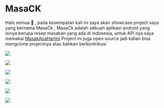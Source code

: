 # MasaCK

Halo semua 👋 , pada kesempatan kali ini saya akan showcase project saya yang bernama MasaCk , MasaCk adalah sebuah aplikasi android yang isinya berupa resep masakan yang ada di indonesia, untuk API nya saya memakai <a href="https://github.com/tomorisakura/unofficial-masakapahariini-api">MasakApaHariIni</a>
Project ini juga open source jadi kalian bisa mengclone projectnya atau bahkan berkontribusi

![](https://github.com/ArieAkbarull/masack/blob/main/showcase/ezgif-4-898d8e88f5.gif)

![](https://github.com/ArieAkbarull/masack/blob/main/showcase/kering.png)

![](https://github.com/ArieAkbarull/masack/blob/main/showcase/cari.png)

![](https://github.com/ArieAkbarull/masack/blob/main/showcase/cariaseli.png)

![](https://github.com/ArieAkbarull/masack/blob/main/showcase/whislist.png)

![](https://github.com/ArieAkbarull/masack/blob/main/showcase/setting.png)
